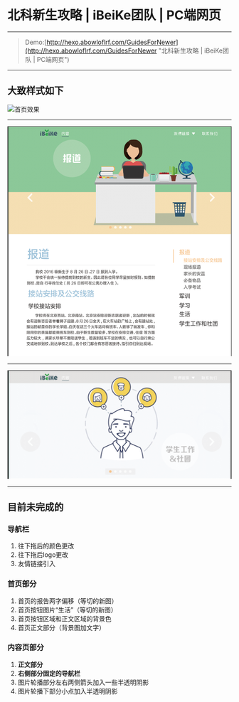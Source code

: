 # 北科新生攻略 | iBeiKe团队 | PC端网页
***
> Demo:[http://hexo.abowloflrf.com/GuidesForNewer](http://hexo.abowloflrf.com/GuidesForNewer "北科新生攻略 | iBeiKe团队 | PC端网页")

***
## 大致样式如下
![首页效果](demo-img/首页效果.png "首页效果")
***
![内容页大致如此](demo-img/内容页大致如此.png "内容页大致如此")
***
![内容页滚动图效果](demo-img/内容页滚动图效果.png "内容页滚动图效果")
***
## 目前未完成的
### 导航栏
1. 往下拖后的颜色更改
2. 往下拖后logo更改
3. 友情链接引入
### 首页部分
1. 首页的报告两字偏移（等切的新图）
2. 首页按钮图片“生活”（等切的新图）
3. 首页按钮区域和正文区域的背景色
4. 首页正文部分（背景图加文字）
### 内容页部分
1. **正文部分**
2. **右侧部分固定的导航栏**
3. 图片轮播部分左右两侧箭头加入一些半透明阴影
4. 图片轮播下部分小点加入半透明阴影
